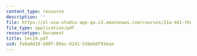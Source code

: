 ```yaml
---
content_type: resource
description: ''
file: https://ol-ocw-studio-app-qa.s3.amazonaws.com/courses/21a-441-the-conquest-of-america-spring-2004/fe8a8410b80f09acd24153beb0f93eaa_lec19.pdf
file_type: application/pdf
resourcetype: Document
title: lec19.pdf
uid: fe8a8410-b80f-09ac-d241-53beb0f93eaa
---
```

